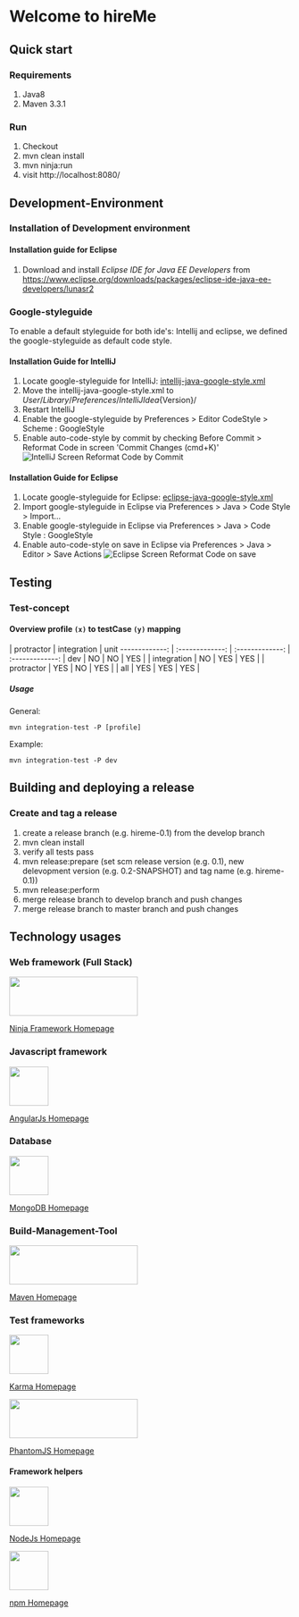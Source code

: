 # Welcome to **hireMe**

## Quick start

### Requirements
1. Java8
2. Maven 3.3.1

### Run
1. Checkout
2. mvn clean install
3. mvn ninja:run
4. visit http://localhost:8080/


## Development-Environment

### Installation of Development environment

#### Installation guide for Eclipse
1. Download and install *Eclipse IDE for Java EE Developers* from https://www.eclipse.org/downloads/packages/eclipse-ide-java-ee-developers/lunasr2

### Google-styleguide
To enable a default styleguide for both ide's: Intellij and eclipse,
we defined the google-styleguide as default code style.

#### Installation Guide for **IntelliJ**
1. Locate google-styleguide for IntelliJ: [intellij-java-google-style.xml](http://stash.maredit.net/projects/COM/repos/hireme/browse/readme-sources/intellij-java-google-style.xml?raw)
2. Move the intellij-java-google-style.xml to ${User}/Library/Preferences/IntelliJIdea${Version}/
3. Restart IntelliJ
4. Enable the google-styleguide by Preferences >  Editor CodeStyle > Scheme : GoogleStyle
5. Enable auto-code-style by commit by checking Before Commit > Reformat Code in screen 'Commit Changes (cmd+K)'
![IntelliJ Screen Reformat Code by Commit](http://stash.maredit.net/projects/COM/repos/hireme/browse/readme-sources/intellij-reformatcode-commit.png?raw)


#### Installation Guide for **Eclipse**

1. Locate google-styleguide for Eclipse: [eclipse-java-google-style.xml](http://stash.maredit.net/projects/COM/repos/hireme/browse/readme-sources/eclipse-java-google-style.xml?raw)
2. Import google-styleguide in Eclipse via Preferences > Java > Code Style > Import...
3. Enable google-styleguide in Eclipse via Preferences > Java > Code Style : GoogleStyle
4. Enable auto-code-style on save in Eclipse via Preferences > Java > Editor > Save Actions
![Eclipse Screen Reformat Code on save](http://stash.maredit.net/projects/COM/repos/hireme/browse/readme-sources/eclipse-reformatcode-save.png?raw)


## Testing 

### Test-concept

#### Overview profile `(x)` to testCase `(y)` mapping

  | protractor | integration | unit 
-------------: | :-------------: | :-------------: | :-------------:
|                dev |     NO     |      NO     |  YES |
|        integration |     NO     |     YES     |  YES |
|         protractor |     YES    |      NO     |  YES |
|                all |     YES    |     YES     |  YES |

##### Usage

General:

```
mvn integration-test -P [profile]
```

Example:

```
mvn integration-test -P dev
```

## Building and deploying a release

### Create and tag a release
1. create a release branch (e.g. hireme-0.1) from the develop branch
2. mvn clean install
3. verify all tests pass
4. mvn release:prepare (set scm release version (e.g. 0.1), new delevopment version (e.g. 0.2-SNAPSHOT) and tag name (e.g. hireme-0.1))
5. mvn release:perform
6. merge release branch to develop branch and push changes
7. merge release branch to master branch and push changes


## Technology usages

### Web framework (Full Stack)

<img src='http://stash.maredit.net/projects/COM/repos/hireme/browse/readme-sources/tech-stickers/ninja.png?raw' width='230' height='70' />

[Ninja Framework Homepage](http://www.ninjaframework.org/)

### Javascript framework

<img src='http://stash.maredit.net/projects/COM/repos/hireme/browse/readme-sources/tech-stickers/angularjs.png?raw' width='70' height='70' />

[AngularJs Homepage](https://angularjs.org/)

### Database

<img src='http://stash.maredit.net/projects/COM/repos/hireme/browse/readme-sources/tech-stickers/mongodb.png?raw' width='70' height='70' />

[MongoDB Homepage](https://www.mongodb.org/)

### Build-Management-Tool

<img src='http://stash.maredit.net/projects/COM/repos/hireme/browse/readme-sources/tech-stickers/maven.png?raw' width='230' height='70' />

[Maven Homepage](http://maven.apache.org/)

### Test frameworks

<img src='http://stash.maredit.net/projects/COM/repos/hireme/browse/readme-sources/tech-stickers/karma.png?raw' width='70' height='70' />

[Karma Homepage](http://karma-runner.github.io)

<img src='http://stash.maredit.net/projects/COM/repos/hireme/browse/readme-sources/tech-stickers/phantomjs-logo.png?raw' width='230' height='70' />

[PhantomJS Homepage](http://phantomjs.org/)

#### Framework helpers

<img src='http://stash.maredit.net/projects/COM/repos/hireme/browse/readme-sources/tech-stickers/nodejs.png?raw' width='70' height='70' />

[NodeJs Homepage](https://nodejs.org/)

<img src='http://stash.maredit.net/projects/COM/repos/hireme/browse/readme-sources/tech-stickers/npm.png?raw' width='70' height='70' />

[npm Homepage](https://www.npmjs.com/)



